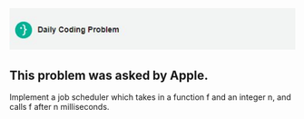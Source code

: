 ![DCP-LOGO](https://github.com/SohhamSeal/Daily-Coding-Problem/blob/main/DCP.JPG?raw=true)

## This problem was asked by Apple.

Implement a job scheduler which takes in a function f and an integer n, and calls f after n milliseconds.